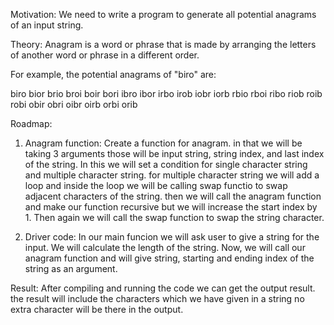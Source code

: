 Motivation: 
We need to write a program to generate all potential anagrams of an input string.

Theory: 
Anagram is a word or phrase that is made by arranging the letters of another word or phrase in a different order.

For example, the potential anagrams of "biro" are:

biro bior brio broi boir bori
ibro ibor irbo irob iobr iorb
rbio rboi ribo riob roib robi
obir obri oibr oirb orbi orib


Roadmap: 
1. Anagram function: 
Create a function for anagram. in that we will be taking 3 arguments those will be input string, string index, and last index of the string.
In this we will set a condition for single character string and multiple character string. for multiple character string we will add a loop and inside the loop we will be calling swap functio to swap adjacent characters of the string. then we will call the anagram function and make our function recursive but we will increase the start index by 1. 
Then again we will call the swap function to swap the string character.  

2. Driver code:
In our main funcion we will ask user to give a string for the input. 
We will calculate the length of the string.
Now, we will call our anagram function and will give string, starting and ending index of the string as an argument. 

Result: 
After compiling and running the code we can get the output result. 
the result will include the characters which we have given in a string no extra character will be there in the output.
